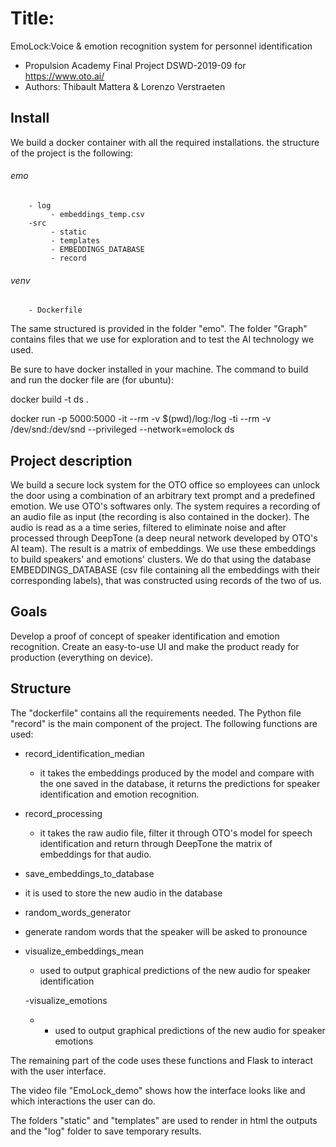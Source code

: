 # Title:

EmoLock:Voice & emotion recognition system for personnel identification
 - Propulsion Academy Final Project DSWD-2019-09 for https://www.oto.ai/
 - Authors: Thibault Mattera & Lorenzo Verstraeten

## Install
We build a docker container with all the required installations. the structure of the project is the following:

 ###### emo
        - log
             - embeddings_temp.csv
        -src
             - static
             - templates
             - EMBEDDINGS_DATABASE
             - record
###### venv
        - Dockerfile


The same structured is provided in the folder "emo". The folder "Graph" contains files that we use for exploration and to test the AI technology we used.

Be sure to have docker installed in your machine.
The command to build and run the docker file are (for ubuntu):

docker build -t ds .

docker run -p 5000:5000 -it --rm -v $(pwd)/log:/log -ti --rm -v /dev/snd:/dev/snd --privileged --network=emolock ds

## Project description
We build a secure lock system for the OTO office so employees can unlock the door using a combination
 of an arbitrary text prompt and a predefined emotion. We use OTO's softwares only. The system requires
 a recording of an audio file as input (the recording is also contained in the docker). The audio is read as a
 a time series, filtered to eliminate noise and after processed through DeepTone (a deep neural network developed by
 OTO's AI team). The result is a matrix of embeddings. We use these embeddings to build speakers' and emotions' clusters. We do that using the database EMBEDDINGS_DATABASE (csv file containing all the embeddings with their corresponding labels), that was constructed using records of the two of us.

## Goals
Develop a proof of concept of speaker identification and emotion recognition. Create an easy-to-use UI and make the product ready for production (everything on device).

## Structure

The "dockerfile" contains all the requirements needed. The Python file "record"  is the main component of the project. The following functions are used:
- record_identification_median
   - it takes the embeddings produced by the model and compare with the one saved in the database, it returns the predictions for speaker identification and emotion recognition.


- record_processing
  - it takes the raw audio file, filter it through OTO's model for speech identification and return through DeepTone the matrix of embeddings for that audio.


- save_embeddings_to_database
 - it is used to store the new audio in the database


- random_words_generator
 - generate random words that the speaker will be asked to pronounce


 - visualize_embeddings_mean
   - used to output graphical predictions of the new audio for speaker identification


   -visualize_emotions
    - - used to output graphical predictions of the new audio for speaker emotions


The remaining part of the code uses these functions and Flask to interact with the user interface.

The video file "EmoLock_demo" shows how the interface looks like and which interactions the user can do.

The folders "static" and "templates" are used to render in html the outputs and the "log" folder to save temporary results.
